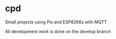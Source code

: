 # cpd
Small projects using Pis and ESP8266s with MQTT

All development work is done on the develop branch